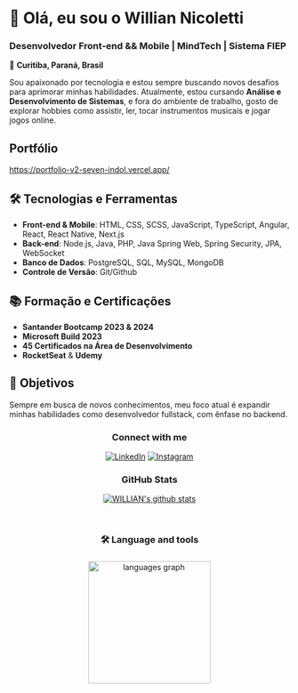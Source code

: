 # 👋 Olá, eu sou o Willian Nicoletti

### Desenvolvedor Front-end && Mobile | **MindTech** | **Sistema FIEP**  
📍 **Curitiba, Paraná, Brasil**

Sou apaixonado por tecnologia e estou sempre buscando novos desafios para aprimorar minhas habilidades. Atualmente, estou cursando **Análise e Desenvolvimento de Sistemas**, e fora do ambiente de trabalho, gosto de explorar hobbies como assistir, ler, tocar instrumentos musicais e jogar jogos online.

## Portfólio
<a >https://portfolio-v2-seven-indol.vercel.app/ </a>

## 🛠️ Tecnologias e Ferramentas
- **Front-end & Mobile**: HTML, CSS, SCSS, JavaScript, TypeScript, Angular, React, React Native, Next.js
- **Back-end**: Node.js, Java, PHP, Java Spring Web, Spring Security, JPA, WebSocket
- **Banco de Dados**: PostgreSQL, SQL, MySQL, MongoDB
- **Controle de Versão**: Git/Github

## 📚 Formação e Certificações
- **Santander Bootcamp 2023 & 2024**
- **Microsoft Build 2023**
- **45 Certificados na Área de Desenvolvimento**
- **RocketSeat** & **Udemy**

## 🎯 Objetivos
Sempre em busca de novos conhecimentos, meu foco atual é expandir minhas habilidades como desenvolvedor fullstack, com ênfase no backend.


<div align="center">
<h3 align="center">Connect with me</h3>

[![LinkedIn](https://img.shields.io/badge/-LinkedIn-000?style=for-the-badge&logo=linkedin&logoColor=FF00F6&color:FFF)](https://www.linkedin.com/in/willian-nicoletti-b05005258/)
[![Instagram](https://img.shields.io/badge/-Instagram-000?style=for-the-badge&logo=instagram&logoColor=FF00F6&color:FFF)](https://www.instagram.com/willianctti/)

</div>
<div align="center">
<h3 align="center">GitHub Stats</h3>

 [![WILLIAN's github stats](https://bad-apple-github-readme.vercel.app/api?username=willianctti&show_icons=true&count_private=true&line_height=20&icon_color=00b3ff&theme=blue-green&title_color=00b3ff)](#)


<br>



 
</div>


###

<h3 align="center">🛠 Language and tools</h3>

###

###

<div align="center">
  <img src="https://github-readme-stats.vercel.app/api/top-langs?username=willianctti&locale=en&hide_title=false&layout=compact&card_width=320&langs_count=12&theme=dracula&hide_border=true&order=2" height="220" alt="languages graph"  />
</div>

###
